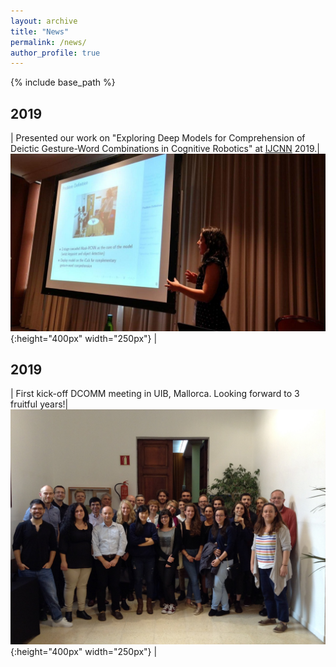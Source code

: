 ```yaml
---
layout: archive
title: "News"
permalink: /news/
author_profile: true
---
```


{% include base_path %}

2019
------

| Presented our work on "Exploring Deep Models for Comprehension of Deictic Gesture-Word Combinations in Cognitive Robotics" at [IJCNN](https://www.ijcnn.org/) 2019.|![](/images/ijcnn2019.jpg){:height="400px" width="250px"} |

2019
------

| First kick-off DCOMM meeting in UIB, Mallorca. Looking forward to 3 fruitful years!|![](/images/dcommkickoff.jpeg){:height="400px" width="250px"} |



